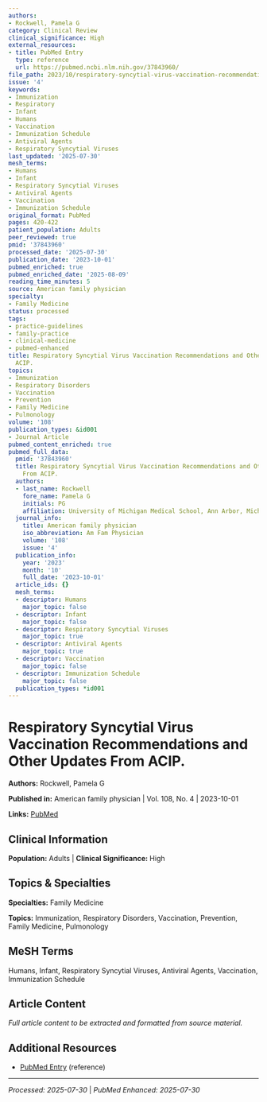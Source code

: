 ```yaml
---
authors:
- Rockwell, Pamela G
category: Clinical Review
clinical_significance: High
external_resources:
- title: PubMed Entry
  type: reference
  url: https://pubmed.ncbi.nlm.nih.gov/37843960/
file_path: 2023/10/respiratory-syncytial-virus-vaccination-recommendations-and.md
issue: '4'
keywords:
- Immunization
- Respiratory
- Infant
- Humans
- Vaccination
- Immunization Schedule
- Antiviral Agents
- Respiratory Syncytial Viruses
last_updated: '2025-07-30'
mesh_terms:
- Humans
- Infant
- Respiratory Syncytial Viruses
- Antiviral Agents
- Vaccination
- Immunization Schedule
original_format: PubMed
pages: 420-422
patient_population: Adults
peer_reviewed: true
pmid: '37843960'
processed_date: '2025-07-30'
publication_date: '2023-10-01'
pubmed_enriched: true
pubmed_enriched_date: '2025-08-09'
reading_time_minutes: 5
source: American family physician
specialty:
- Family Medicine
status: processed
tags:
- practice-guidelines
- family-practice
- clinical-medicine
- pubmed-enhanced
title: Respiratory Syncytial Virus Vaccination Recommendations and Other Updates From
  ACIP.
topics:
- Immunization
- Respiratory Disorders
- Vaccination
- Prevention
- Family Medicine
- Pulmonology
volume: '108'
publication_types: &id001
- Journal Article
pubmed_content_enriched: true
pubmed_full_data:
  pmid: '37843960'
  title: Respiratory Syncytial Virus Vaccination Recommendations and Other Updates
    From ACIP.
  authors:
  - last_name: Rockwell
    fore_name: Pamela G
    initials: PG
    affiliation: University of Michigan Medical School, Ann Arbor, Mich.
  journal_info:
    title: American family physician
    iso_abbreviation: Am Fam Physician
    volume: '108'
    issue: '4'
  publication_info:
    year: '2023'
    month: '10'
    full_date: '2023-10-01'
  article_ids: {}
  mesh_terms:
  - descriptor: Humans
    major_topic: false
  - descriptor: Infant
    major_topic: false
  - descriptor: Respiratory Syncytial Viruses
    major_topic: true
  - descriptor: Antiviral Agents
    major_topic: true
  - descriptor: Vaccination
    major_topic: false
  - descriptor: Immunization Schedule
    major_topic: false
  publication_types: *id001
---
```


# Respiratory Syncytial Virus Vaccination Recommendations and Other Updates From ACIP.

**Authors:** Rockwell, Pamela G

**Published in:** American family physician | Vol. 108, No. 4 | 2023-10-01

**Links:** [PubMed](https://pubmed.ncbi.nlm.nih.gov/37843960/)

## Clinical Information

**Population:** Adults | **Clinical Significance:** High

## Topics & Specialties

**Specialties:** Family Medicine

**Topics:** Immunization, Respiratory Disorders, Vaccination, Prevention, Family Medicine, Pulmonology

## MeSH Terms

Humans, Infant, Respiratory Syncytial Viruses, Antiviral Agents, Vaccination, Immunization Schedule

## Article Content

*Full article content to be extracted and formatted from source material.*

## Additional Resources

- [PubMed Entry](https://pubmed.ncbi.nlm.nih.gov/37843960/) (reference)

---

*Processed: 2025-07-30* | *PubMed Enhanced: 2025-07-30*
